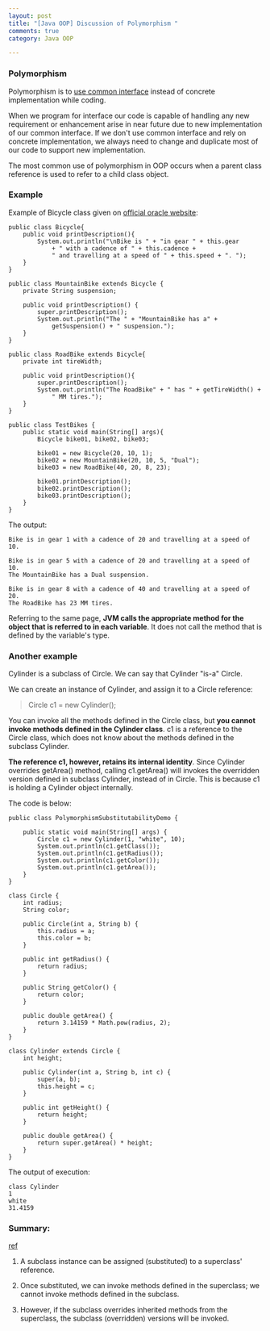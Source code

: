 ```yaml
---
layout: post
title: "[Java OOP] Discussion of Polymorphism "
comments: true
category: Java OOP

---
```


### Polymorphism

Polymorphism is to [use common interface](http://javarevisited.blogspot.sg/2011/08/what-is-polymorphism-in-java-example.html) instead of concrete implementation while coding. 

When we program for interface our code is capable of handling any new requirement or enhancement arise in near future due to new implementation of our common interface. If we don't use common interface and rely on concrete implementation, we always need to change and duplicate most of our code to support new implementation. 

The most common use of polymorphism in OOP occurs when a parent class reference is used to refer to a child class object.

### Example 

Example of Bicycle class given on [official oracle website](http://docs.oracle.com/javase/tutorial/java/IandI/polymorphism.html): 

    public class Bicycle{
        public void printDescription(){
            System.out.println("\nBike is " + "in gear " + this.gear
                + " with a cadence of " + this.cadence +
                " and travelling at a speed of " + this.speed + ". ");
        }
    }

    public class MountainBike extends Bicycle {
        private String suspension;

        public void printDescription() {
            super.printDescription();
            System.out.println("The " + "MountainBike has a" +
                getSuspension() + " suspension.");
        }
    }

    public class RoadBike extends Bicycle{
        private int tireWidth;

        public void printDescription(){
            super.printDescription();
            System.out.println("The RoadBike" + " has " + getTireWidth() +
                " MM tires.");
        }
    }

    public class TestBikes {
        public static void main(String[] args){
            Bicycle bike01, bike02, bike03;

            bike01 = new Bicycle(20, 10, 1);
            bike02 = new MountainBike(20, 10, 5, "Dual");
            bike03 = new RoadBike(40, 20, 8, 23);

            bike01.printDescription();
            bike02.printDescription();
            bike03.printDescription();
        }
    }

The output: 

    Bike is in gear 1 with a cadence of 20 and travelling at a speed of 10. 

    Bike is in gear 5 with a cadence of 20 and travelling at a speed of 10. 
    The MountainBike has a Dual suspension.

    Bike is in gear 8 with a cadence of 40 and travelling at a speed of 20. 
    The RoadBike has 23 MM tires.

Referring to the same page, __JVM calls the appropriate method for the object that is referred to in each variable__. It does not call the method that is defined by the variable's type. 

### Another example

Cylinder is a subclass of Circle. We can say that Cylinder "is-a" Circle.

We can create an instance of Cylinder, and assign it to a Circle reference: 

> Circle c1 = new Cylinder();

You can invoke all the methods defined in the Circle class, but __you cannot invoke methods defined in the Cylinder class__. c1 is a reference to the Circle class, which does not know about the methods defined in the subclass Cylinder.

__The reference c1, however, retains its internal identity__. Since Cylinder overrides getArea() method, calling c1.getArea() will invokes the overridden version defined in subclass Cylinder, instead of in Circle. This is because c1 is holding a Cylinder object internally.

The code is below: 

    public class PolymorphismSubstitutabilityDemo {

        public static void main(String[] args) {
            Circle c1 = new Cylinder(1, "white", 10);
            System.out.println(c1.getClass());
            System.out.println(c1.getRadius());
            System.out.println(c1.getColor());
            System.out.println(c1.getArea());
        }
    }

    class Circle {
        int radius;
        String color;

        public Circle(int a, String b) {
            this.radius = a;
            this.color = b;
        }

        public int getRadius() {
            return radius;
        }

        public String getColor() {
            return color;
        }

        public double getArea() {
            return 3.14159 * Math.pow(radius, 2);
        }
    }

    class Cylinder extends Circle {
        int height;

        public Cylinder(int a, String b, int c) {
            super(a, b);
            this.height = c;
        }

        public int getHeight() {
            return height;
        }

        public double getArea() {
            return super.getArea() * height;
        }
    }

The output of execution: 

    class Cylinder
    1
    white
    31.4159

### Summary: 

[ref](http://www.ntu.edu.sg/home/ehchua/programming/java/J3b_OOPInheritancePolymorphism.html)

1. A subclass instance can be assigned (substituted) to a superclass' reference.

1. Once substituted, we can invoke methods defined in the superclass; we cannot invoke methods defined in the subclass.

1. However, if the subclass overrides inherited methods from the superclass, the subclass (overridden) versions will be invoked.
